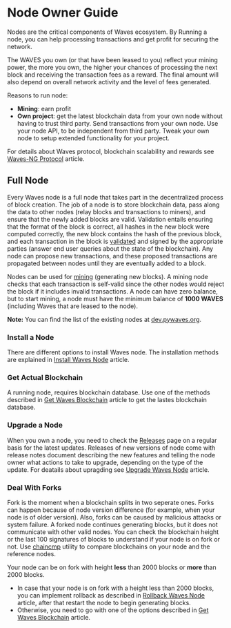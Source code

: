 # Node Owner Guide

Nodes are the critical components of Waves ecosystem. By Running a node, you can help processing transactions and get profit for securing the network.

The WAVES you own \(or that have been leased to you\) reflect your mining power, the more you own, the higher your chances of processing the next block and receiving the transaction fees as a reward. The final amount will also depend on overall network activity and the level of fees generated.

Reasons to run node:

* **Mining**: earn profit
* **Own project**: get the latest blockchain data from your own node without having to trust third party. Send transactions from your own node.
Use your node API, to be independent from third party.
Tweak your own node to setup extended functionality for your project.

For details about Waves protocol, blockchain scalability and rewards see [Waves-NG Protocol](/en/blockchain/waves-protocol/waves-ng-protocol) article.

## Full Node

Every Waves node is a full node that takes part in the decentralized process of block creation. The job of a node is to store blockchain data, pass along the data to other nodes (relay blocks and transactions to miners), and ensure that the newly added blocks are valid. Validation entails ensuring that the format of the block is correct, all hashes in the new block were computed correctly, the new block contains the hash of the previous block, and each transaction in the block is [validated](en/blockchain/transaction/transaction-validation) and signed by the appropriate parties (answer end user queries about the state of the blockchain). Any node can propose new transactions, and these proposed transactions are propagated between nodes until they are eventually added to a block.

Nodes can be used for [mining](/en/blockchain/mining) \(generating new blocks\). A mining node checks that each transaction is self-valid since the other nodes would reject the block if it includes invalid transactions. A node can have zero balance, but to start mining, a node must have the minimum balance of **1000 WAVES** (including Waves that are leased to the node).

**Note:** You can find the list of the existing nodes at [dev.pywaves.org](http://dev.pywaves.org/generators/).

### Install a Node

There are different options to install Waves node. The installation methods are explained in [Install Waves Node](/en/waves-node/how-to-install-a-node/how-to-install-a-node) article.

### Get Actual Blockchain

A running node, requires blockchain database. Use one of the methods described in [Get Waves Blockchain](/en/waves-node/options-for-getting-actual-blockchain) article to get the lastes blockchain database.

### Upgrade a Node

When you own a node, you need to check the [Releases](https://github.com/wavesplatform/Waves/releases/) page on a regular basis for the latest updates. Releases of new versions of node come with release notes document describing the new features and telling the node owner what actions to take to upgrade, depending on the type of the update.
For deatails about upragding see [Upgrade Waves Node](/en/waves-node/upgrading) article.

### Deal With Forks

Fork is the moment when a blockchain splits in two seperate ones. Forks can happen because of node version difference (for example, when your node is of older version). Also, forks can be caused by malicious attacks or system failure. A forked node continues generating blocks, but it does not communicate with other valid nodes.
You can check the blockchain height or the last 100 signatures of blocks to understand if your node is on fork or not. Use [chaincmp](https://github.com/wavesplatform/gowaves/releases/tag/v0.1.2) utility to compare blockchains on your node and the reference nodes.

Your node can be on fork with height **less** than 2000 blocks or **more** than 2000 blocks.

* In case that your node is on fork with a height less than 2000 blocks, you can implement rollback as described in [Rollback Waves Node](/en/waves-node/how-to-rollback-a-node) article, after that restart the node to begin generating blocks.
* Otherwise, you need to go with one of the options described in [Get Waves Blockchain](/en/waves-node/options-for-getting-actual-blockchain) article.
